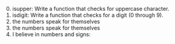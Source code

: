 0. isupper: Write a function that checks for uppercase character.
1. isdigit: Write a function that checks for a digit (0 through 9).
3. the numbers speak for themselves
3. the numbers speak for themselves
4. I believe in numbers and signs:
